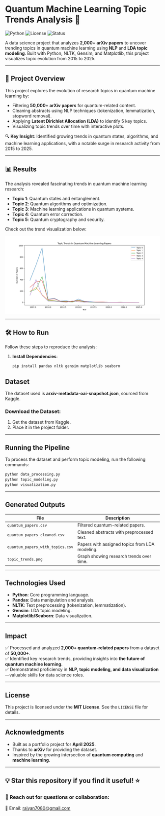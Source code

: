 # Quantum Machine Learning Topic Trends Analysis 🚀

![Python](https://img.shields.io/badge/Python-3.8%2B-blue?logo=python) ![License](https://img.shields.io/badge/License-MIT-green) ![Status](https://img.shields.io/badge/Status-Completed-brightgreen)

A data science project that analyzes **2,000+ arXiv papers** to uncover trending topics in quantum machine learning using **NLP** and **LDA topic modeling**. Built with Python, NLTK, Gensim, and Matplotlib, this project visualizes topic evolution from 2015 to 2025.

---

## 📖 Project Overview

This project explores the evolution of research topics in quantum machine learning by:
- Filtering **50,000+ arXiv papers** for quantum-related content.
- Cleaning abstracts using NLP techniques (tokenization, lemmatization, stopword removal).
- Applying **Latent Dirichlet Allocation (LDA)** to identify 5 key topics.
- Visualizing topic trends over time with interactive plots.

🔍 **Key Insight**: Identified growing trends in quantum states, algorithms, and machine learning applications, with a notable surge in research activity from 2015 to 2025.

---

## 📊 Results

The analysis revealed fascinating trends in quantum machine learning research:
- **Topic 1**: Quantum states and entanglement.
- **Topic 2**: Quantum algorithms and optimization.
- **Topic 3**: Machine learning applications in quantum systems.
- **Topic 4**: Quantum error correction.
- **Topic 5**: Quantum cryptography and security.

Check out the trend visualization below:

![Topic Trends](topic_trends.png)

---

## 🛠️ How to Run

Follow these steps to reproduce the analysis:

1. **Install Dependencies**:
   ```bash
   pip install pandas nltk gensim matplotlib seaborn


## **Dataset**  
The dataset used is **arxiv-metadata-oai-snapshot.json**, sourced from Kaggle.  

### **Download the Dataset:**  
1. Get the dataset from Kaggle.  
2. Place it in the project folder.  

---

## **Running the Pipeline**  
To process the dataset and perform topic modeling, run the following commands:  

```bash
python data_processing.py
python topic_modeling.py
python visualization.py
```

---

## **Generated Outputs**  
| File | Description |
|------|------------|
| `quantum_papers.csv` | Filtered quantum-related papers. |
| `quantum_papers_cleaned.csv` | Cleaned abstracts with preprocessed text. |
| `quantum_papers_with_topics.csv` | Papers with assigned topics from LDA modeling. |
| `topic_trends.png` | Graph showing research trends over time. |

---

## **Technologies Used**  
- **Python**: Core programming language.  
- **Pandas**: Data manipulation and analysis.  
- **NLTK**: Text preprocessing (tokenization, lemmatization).  
- **Gensim**: LDA topic modeling.  
- **Matplotlib/Seaborn**: Data visualization.  

---

## **Impact**  
✅ Processed and analyzed **2,000+ quantum-related papers** from a dataset of **50,000+**.  
✅ Identified key research trends, providing insights into **the future of quantum machine learning**.  
✅ Demonstrated proficiency in **NLP, topic modeling, and data visualization**—valuable skills for data science roles.  

---

## **License**  
This project is licensed under the **MIT License**. See the `LICENSE` file for details.  

---

## **Acknowledgments**  
- Built as a portfolio project for **April 2025**.  
- Thanks to **arXiv** for providing the dataset.  
- Inspired by the growing intersection of **quantum computing** and **machine learning**.  

---

## **💡 Star this repository if you find it useful!** ⭐  
### 📩 **Reach out for questions or collaboration:**  
📧 Email: [raiyan7080@gmail.com](mailto:raiyan7080@gmail.com)  